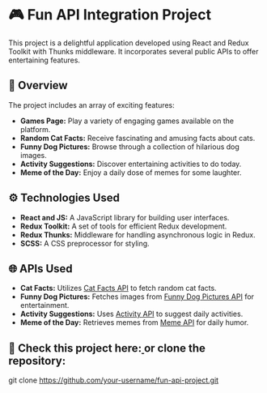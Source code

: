 
# 🎮 Fun API Integration Project

This project is a delightful application developed using React and Redux Toolkit with Thunks middleware. It incorporates several public APIs to offer entertaining features.

## 🌟 Overview

The project includes an array of exciting features:

- **Games Page:** Play a variety of engaging games available on the platform.
- **Random Cat Facts:** Receive fascinating and amusing facts about cats.
- **Funny Dog Pictures:** Browse through a collection of hilarious dog images.
- **Activity Suggestions:** Discover entertaining activities to do today.
- **Meme of the Day:** Enjoy a daily dose of memes for some laughter.

## ⚙️ Technologies Used

- **React and JS:** A JavaScript library for building user interfaces.
- **Redux Toolkit:** A set of tools for efficient Redux development.
- **Redux Thunks:** Middleware for handling asynchronous logic in Redux.
- **SCSS:** A CSS preprocessor for styling.

## 🌐 APIs Used

- **Cat Facts:** Utilizes [Cat Facts API](https://catfact.ninja/fact?max_length=140) to fetch random cat facts.
- **Funny Dog Pictures:** Fetches images from [Funny Dog Pictures API](https://dog.ceo/api/breeds/image/random) for entertainment.
- **Activity Suggestions:** Uses [Activity API](https://www.boredapi.com/api/activity) to suggest daily activities.
- **Meme of the Day:** Retrieves memes from [Meme API](https://api.imgflip.com/get_memes) for daily humor.

## 🚀 Check this project here:[  ](https://sigitazaromskiene.github.io/Fun-API-Integration-Project/) or clone the repository:

   git clone https://github.com/your-username/fun-api-project.git
